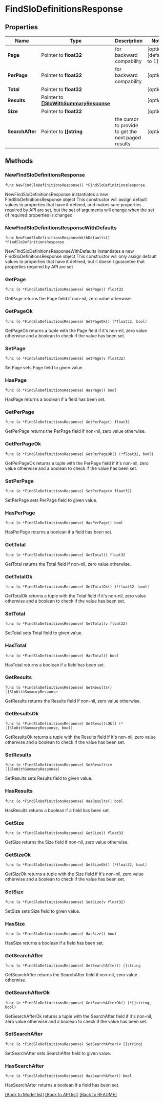 # FindSloDefinitionsResponse

## Properties

Name | Type | Description | Notes
------------ | ------------- | ------------- | -------------
**Page** | Pointer to **float32** | for backward compability | [optional] [default to 1]
**PerPage** | Pointer to **float32** | for backward compability | [optional] 
**Total** | Pointer to **float32** |  | [optional] 
**Results** | Pointer to [**[]SloWithSummaryResponse**](SloWithSummaryResponse.md) |  | [optional] 
**Size** | Pointer to **float32** |  | [optional] 
**SearchAfter** | Pointer to **[]string** | the cursor to provide to get the next paged results | [optional] 

## Methods

### NewFindSloDefinitionsResponse

`func NewFindSloDefinitionsResponse() *FindSloDefinitionsResponse`

NewFindSloDefinitionsResponse instantiates a new FindSloDefinitionsResponse object
This constructor will assign default values to properties that have it defined,
and makes sure properties required by API are set, but the set of arguments
will change when the set of required properties is changed

### NewFindSloDefinitionsResponseWithDefaults

`func NewFindSloDefinitionsResponseWithDefaults() *FindSloDefinitionsResponse`

NewFindSloDefinitionsResponseWithDefaults instantiates a new FindSloDefinitionsResponse object
This constructor will only assign default values to properties that have it defined,
but it doesn't guarantee that properties required by API are set

### GetPage

`func (o *FindSloDefinitionsResponse) GetPage() float32`

GetPage returns the Page field if non-nil, zero value otherwise.

### GetPageOk

`func (o *FindSloDefinitionsResponse) GetPageOk() (*float32, bool)`

GetPageOk returns a tuple with the Page field if it's non-nil, zero value otherwise
and a boolean to check if the value has been set.

### SetPage

`func (o *FindSloDefinitionsResponse) SetPage(v float32)`

SetPage sets Page field to given value.

### HasPage

`func (o *FindSloDefinitionsResponse) HasPage() bool`

HasPage returns a boolean if a field has been set.

### GetPerPage

`func (o *FindSloDefinitionsResponse) GetPerPage() float32`

GetPerPage returns the PerPage field if non-nil, zero value otherwise.

### GetPerPageOk

`func (o *FindSloDefinitionsResponse) GetPerPageOk() (*float32, bool)`

GetPerPageOk returns a tuple with the PerPage field if it's non-nil, zero value otherwise
and a boolean to check if the value has been set.

### SetPerPage

`func (o *FindSloDefinitionsResponse) SetPerPage(v float32)`

SetPerPage sets PerPage field to given value.

### HasPerPage

`func (o *FindSloDefinitionsResponse) HasPerPage() bool`

HasPerPage returns a boolean if a field has been set.

### GetTotal

`func (o *FindSloDefinitionsResponse) GetTotal() float32`

GetTotal returns the Total field if non-nil, zero value otherwise.

### GetTotalOk

`func (o *FindSloDefinitionsResponse) GetTotalOk() (*float32, bool)`

GetTotalOk returns a tuple with the Total field if it's non-nil, zero value otherwise
and a boolean to check if the value has been set.

### SetTotal

`func (o *FindSloDefinitionsResponse) SetTotal(v float32)`

SetTotal sets Total field to given value.

### HasTotal

`func (o *FindSloDefinitionsResponse) HasTotal() bool`

HasTotal returns a boolean if a field has been set.

### GetResults

`func (o *FindSloDefinitionsResponse) GetResults() []SloWithSummaryResponse`

GetResults returns the Results field if non-nil, zero value otherwise.

### GetResultsOk

`func (o *FindSloDefinitionsResponse) GetResultsOk() (*[]SloWithSummaryResponse, bool)`

GetResultsOk returns a tuple with the Results field if it's non-nil, zero value otherwise
and a boolean to check if the value has been set.

### SetResults

`func (o *FindSloDefinitionsResponse) SetResults(v []SloWithSummaryResponse)`

SetResults sets Results field to given value.

### HasResults

`func (o *FindSloDefinitionsResponse) HasResults() bool`

HasResults returns a boolean if a field has been set.

### GetSize

`func (o *FindSloDefinitionsResponse) GetSize() float32`

GetSize returns the Size field if non-nil, zero value otherwise.

### GetSizeOk

`func (o *FindSloDefinitionsResponse) GetSizeOk() (*float32, bool)`

GetSizeOk returns a tuple with the Size field if it's non-nil, zero value otherwise
and a boolean to check if the value has been set.

### SetSize

`func (o *FindSloDefinitionsResponse) SetSize(v float32)`

SetSize sets Size field to given value.

### HasSize

`func (o *FindSloDefinitionsResponse) HasSize() bool`

HasSize returns a boolean if a field has been set.

### GetSearchAfter

`func (o *FindSloDefinitionsResponse) GetSearchAfter() []string`

GetSearchAfter returns the SearchAfter field if non-nil, zero value otherwise.

### GetSearchAfterOk

`func (o *FindSloDefinitionsResponse) GetSearchAfterOk() (*[]string, bool)`

GetSearchAfterOk returns a tuple with the SearchAfter field if it's non-nil, zero value otherwise
and a boolean to check if the value has been set.

### SetSearchAfter

`func (o *FindSloDefinitionsResponse) SetSearchAfter(v []string)`

SetSearchAfter sets SearchAfter field to given value.

### HasSearchAfter

`func (o *FindSloDefinitionsResponse) HasSearchAfter() bool`

HasSearchAfter returns a boolean if a field has been set.


[[Back to Model list]](../README.md#documentation-for-models) [[Back to API list]](../README.md#documentation-for-api-endpoints) [[Back to README]](../README.md)


